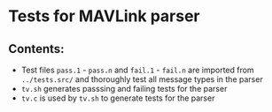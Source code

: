 # Tests for MAVLink parser

## Contents:

* Test files `pass.1` - `pass.n` and `fail.1` - `fail.n` are imported from `../tests.src/` and thoroughly test all message types in the parser
* `tv.sh` generates passsing and failing tests for the parser
* `tv.c` is used by `tv.sh` to generate tests for the parser

